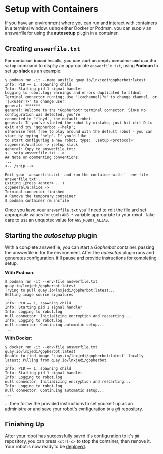 # Setup with Containers

If you have an environment where you can run and interact with containers in a terminal window, using either [Docker](https://www.docker.com/) or [Podman](https://podman.io/), you can supply an answerfile for using the **autosetup** plugin in a container.

## Creating `answerfile.txt`

For container-based installs, you can start an empty container and use the `setup` command to display an appropriate `answerfile.txt`, using **Podman** to set up **slack** as an example:
```
$ podman run -it --name ansfile quay.io/lnxjedi/gopherbot:latest
Info: PID == 1, spawning child
Info: Starting pid 1 signal handler
Logging to robot.log; warnings and errors duplicated to stdout
Terminal connector running; Use '|c<channel|?>' to change channel, or '|u<user|?>' to change user
general: *******
general: Welcome to the *Gopherbot* terminal connector. Since no configuration was detected, you're
connected to 'floyd', the default robot.
general: If you've started the robot by mistake, just hit ctrl-D to exit and try 'gopherbot --help';
otherwise feel free to play around with the default robot - you can start by typing 'help'. If you'd like
to start configuring a new robot, type: ';setup <protocol>'.
c:general/u:alice -> ;setup slack
general: Copy to answerfile.txt:
<-- snip answerfile.txt -->
## Note on commenting conventions:
...
<-- /snip -->

Edit your 'answerfile.txt' and run the container with '--env-file answerfile.txt'.
Exiting (press <enter> ...)
c:general/u:alice -> 
Terminal connector finished
# Remove the temporary container
$ podman container rm ansfile
```

Once you have your `answerfile.txt` you'll need to edit the file and set appropriate values for each `ANS_*` variable appropriate to your robot. Take care to use an unquoted value for `ANS_ROBOT_ALIAS`.

## Starting the *autosetup* plugin

With a complete answerfile, you can start a *Gopherbot* container, passing the answerfile in for the environment. After the *autosetup* plugin runs and generates configuration, it'll pause and provide instructions for completing setup.

**With Podman**:
```
$ podman run -it --env-file answerfile.txt quay.io/lnxjedi/gopherbot:latest
Trying to pull quay.io/lnxjedi/gopherbot:latest...
Getting image source signatures
...
Info: PID == 1, spawning child
Info: Starting pid 1 signal handler
Info: Logging to robot.log
null connector: Initializing encryption and restarting...
Info: Logging to robot.log
null connector: Continuing automatic setup...
...
```

**With Docker**:
```
$ docker run -it --env-file answerfile.txt quay.io/lnxjedi/gopherbot:latest
Unable to find image 'quay.io/lnxjedi/gopherbot:latest' locally
latest: Pulling from quay.io/lnxjedi/gopherbot
...
Info: PID == 1, spawning child
Info: Starting pid 1 signal handler
Info: Logging to robot.log
null connector: Initializing encryption and restarting...
Info: Logging to robot.log
null connector: Continuing automatic setup...
...
```

... then follow the provided instructions to set yourself up as an administrator and save your robot's configuration to a *git* repository.

## Finishing Up
After your robot has successfully saved it's configuration to it's *git* repository, you can press `<ctrl-c>` to stop the container, then remove it. Your robot is now ready to be [deployed](../RunRobot.md).
